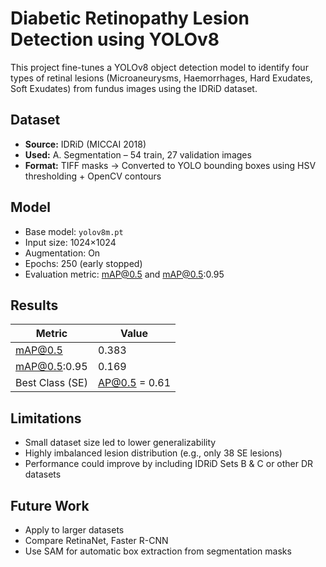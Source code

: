 # Diabetic Retinopathy Lesion Detection using YOLOv8

This project fine-tunes a YOLOv8 object detection model to identify four types of retinal lesions (Microaneurysms, Haemorrhages, Hard Exudates, Soft Exudates) from fundus images using the IDRiD dataset.

## Dataset

- **Source:** IDRiD (MICCAI 2018)
- **Used:** A. Segmentation – 54 train, 27 validation images
- **Format:** TIFF masks → Converted to YOLO bounding boxes using HSV thresholding + OpenCV contours

## Model

- Base model: `yolov8m.pt`
- Input size: 1024×1024
- Augmentation: On
- Epochs: 250 (early stopped)
- Evaluation metric: mAP@0.5 and mAP@0.5:0.95

## Results

| Metric             | Value   |
|--------------------|---------|
| mAP@0.5            | 0.383   |
| mAP@0.5:0.95       | 0.169   |
| Best Class (SE)    | AP@0.5 = 0.61 |


## Limitations

- Small dataset size led to lower generalizability
- Highly imbalanced lesion distribution (e.g., only 38 SE lesions)
- Performance could improve by including IDRiD Sets B & C or other DR datasets

## Future Work

- Apply to larger datasets
- Compare RetinaNet, Faster R-CNN
- Use SAM for automatic box extraction from segmentation masks
